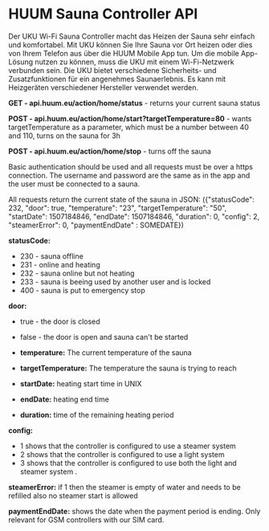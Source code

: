 # HUUM Sauna Controller API

Der UKU Wi-Fi Sauna Controller macht das Heizen der Sauna sehr einfach und komfortabel. Mit UKU können Sie Ihre Sauna vor Ort heizen oder dies von Ihrem Telefon aus über die HUUM Mobile App tun. Um die mobile App-Lösung nutzen zu können, muss die UKU mit einem Wi-Fi-Netzwerk verbunden sein. Die UKU bietet verschiedene Sicherheits- und Zusatzfunktionen für ein angenehmes Saunaerlebnis. Es kann mit Heizgeräten verschiedener Hersteller verwendet werden.



**GET - api.huum.eu/action/home/status** - returns your current sauna status

**POST - api.huum.eu/action/home/start?targetTemperature=80** - wants targetTemperature as a parameter, which must be a number between 40 and 110, turns on the sauna for 3h

**POST - api.huum.eu/action/home/stop** - turns off the sauna

Basic authentication should be used and all requests must be over a https connection. The username and password are the same as in the app and the user must be connected to a sauna.

All requests return the current state of the sauna in JSON: 
({"statusCode": 232, "door": true, "temperature": "23", "targetTemperature": "50", "startDate": 1507184846, "endDate": 1507184846, "duration": 0, "config": 2, "steamerError": 0, "paymentEndDate" : SOMEDATE})

**statusCode:**
* 230 - sauna offline
* 231 - online and heating
* 232 - sauna online but not heating
* 233 - sauna is beeing used by another user and is locked
* 400 - sauna is put to emergency stop

**door:**
* true - the door is closed
* false - the door is open and sauna can't be started

* **temperature:** The current temperature of the sauna
* **targetTemperature:** The temperature the sauna is trying to reach
* **startDate:** heating start time in UNIX
* **endDate:** heating end time
* **duration:** time of the remaining heating period

**config:**
* 1 shows that the controller is configured to use a steamer system
* 2 shows that the controller is configured to use a light system
* 3 shows that the controller is configured to use both the light and steamer system .

**steamerError:** if 1 then the steamer is empty of water and needs to be refilled also no steamer start is allowed

**paymentEndDate:** shows the date when the payment period is ending. Only relevant for GSM controllers with our SIM card.
